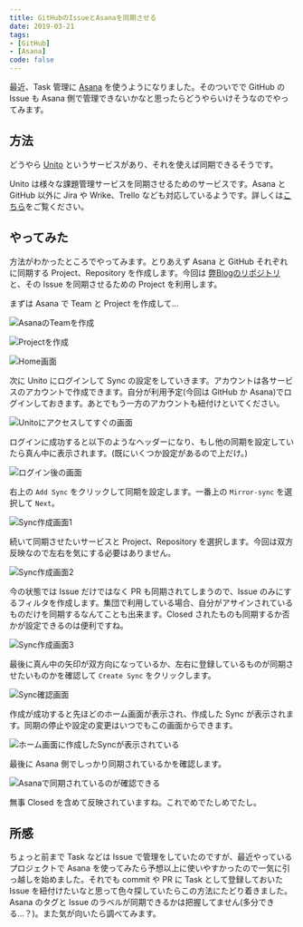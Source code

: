 ```yaml
---
title: GitHubのIssueとAsanaを同期させる
date: 2019-03-21
tags:
- [GitHub]
- [Asana]
code: false
---
```

最近、Task 管理に [Asana](https://asana.com/) を使うようになりました。そのついでで GitHub の Issue も Asana 側で管理できないかなと思ったらどうやらいけそうなのでやってみます。

## 方法

どうやら [Unito](https://unito.io/) というサービスがあり、それを使えば同期できるそうです。

Unito は様々な課題管理サービスを同期させるためのサービスです。Asana と GitHub 以外に Jira や Wrike、Trello なども対応しているようです。詳しくは[こちら](https://guide.unito.io/hc/en-us/articles/224549548-The-Basics)をご覧ください。

## やってみた

方法がわかったところでやってみます。とりあえず Asana と GitHub それぞれに同期する Project、Repository を作成します。今回は [弊Blogのリポジトリ](https://github.com/OldBigBuddha/Blog) と、その Issue を同期させるための Project を利用します。

まずは Asana で Team と Project を作成して…

![AsanaのTeamを作成](https://res.cloudinary.com/simpleisbest/image/upload/q_auto:good/v1553192150/GitHub%E3%81%AEIssue%E3%81%A8Asana%E3%82%92%E5%90%8C%E6%9C%9F%E3%81%95%E3%81%9B%E3%82%8B/Create-Asana-Team.webp)

![Projectを作成](https://res.cloudinary.com/simpleisbest/image/upload/q_auto:good/v1553192314/GitHub%E3%81%AEIssue%E3%81%A8Asana%E3%82%92%E5%90%8C%E6%9C%9F%E3%81%95%E3%81%9B%E3%82%8B/Create-Asana-Project.webp)

![Home画面](https://res.cloudinary.com/simpleisbest/image/upload/c_scale,q_auto:good,w_800/v1553192354/GitHub%E3%81%AEIssue%E3%81%A8Asana%E3%82%92%E5%90%8C%E6%9C%9F%E3%81%95%E3%81%9B%E3%82%8B/Asana-Project-Home.webp)

次に Unito にログインして Sync の設定をしていきます。アカウントは各サービスのアカウントで作成できます。自分が利用予定(今回は GitHub か Asana)でログインしておきます。あとでもう一方のアカウントも紐付けといてください。

![Unitoにアクセスしてすぐの画面](https://res.cloudinary.com/simpleisbest/image/upload/c_scale,q_auto:good,w_800/v1553193168/GitHub%E3%81%AEIssue%E3%81%A8Asana%E3%82%92%E5%90%8C%E6%9C%9F%E3%81%95%E3%81%9B%E3%82%8B/Unito-Home.webp)

ログインに成功すると以下のようなヘッダーになり、もし他の同期を設定していたら真ん中に表示されます。(既にいくつか設定があるので上だけ。)

![ログイン後の画面](https://res.cloudinary.com/simpleisbest/image/upload/c_scale,q_auto:good,w_800/v1553193217/GitHub%E3%81%AEIssue%E3%81%A8Asana%E3%82%92%E5%90%8C%E6%9C%9F%E3%81%95%E3%81%9B%E3%82%8B/Unito-Logined.webp)

右上の `Add Sync` をクリックして同期を設定します。一番上の `Mirror-sync` を選択して `Next`。

![Sync作成画面1](https://res.cloudinary.com/simpleisbest/image/upload/c_scale,q_auto:good,w_800/v1553193279/GitHub%E3%81%AEIssue%E3%81%A8Asana%E3%82%92%E5%90%8C%E6%9C%9F%E3%81%95%E3%81%9B%E3%82%8B/Unito-Create-1.webp)

続いて同期させたいサービスと Project、Repository を選択します。今回は双方反映なので左右を気にする必要はありません。

![Sync作成画面2](https://res.cloudinary.com/simpleisbest/image/upload/c_scale,q_auto:good,w_800/v1553194389/GitHub%E3%81%AEIssue%E3%81%A8Asana%E3%82%92%E5%90%8C%E6%9C%9F%E3%81%95%E3%81%9B%E3%82%8B/Unito-Create-2.webp)

今の状態では Issue だけではなく PR も同期されてしまうので、Issue のみにするフィルタを作成します。集団で利用している場合、自分がアサインされているものだけを同期するなんてことも出来ます。Closed されたものも同期するか否かが設定できるのは便利ですね。

![Sync作成画面3](https://res.cloudinary.com/simpleisbest/image/upload/c_scale,q_auto:good,w_800/v1553193352/GitHub%E3%81%AEIssue%E3%81%A8Asana%E3%82%92%E5%90%8C%E6%9C%9F%E3%81%95%E3%81%9B%E3%82%8B/Unito-Create-3.webp)

最後に真ん中の矢印が双方向になっているか、左右に登録しているものが同期させたいものかを確認して `Create Sync` をクリックします。

![Sync確認画面](https://res.cloudinary.com/simpleisbest/image/upload/c_scale,q_auto:good,w_800/v1553193431/GitHub%E3%81%AEIssue%E3%81%A8Asana%E3%82%92%E5%90%8C%E6%9C%9F%E3%81%95%E3%81%9B%E3%82%8B/Unito-Create-last.webp)

作成が成功すると先ほどのホーム画面が表示され、作成した Sync が表示されます。同期の停止や設定の変更はいつでもこの画面からできます。

![ホーム画面に作成したSyncが表示されている](https://res.cloudinary.com/simpleisbest/image/upload/c_scale,q_auto:good,w_800/v1553193480/GitHub%E3%81%AEIssue%E3%81%A8Asana%E3%82%92%E5%90%8C%E6%9C%9F%E3%81%95%E3%81%9B%E3%82%8B/Unito-check-sync.webp)

最後に Asana 側でしっかり同期されているかを確認します。

![Asanaで同期されているのが確認できる](https://res.cloudinary.com/simpleisbest/image/upload/q_auto:good/v1553193528/GitHub%E3%81%AEIssue%E3%81%A8Asana%E3%82%92%E5%90%8C%E6%9C%9F%E3%81%95%E3%81%9B%E3%82%8B/Asana-sync-issues.webp)

無事 Closed を含めて反映されていますね。これでめでたしめでたし。

## 所感

ちょっと前まで Task などは Issue で管理をしていたのですが、最近やっているプロジェクトで Asana を使ってみたら予想以上に使いやすかったので一気に引っ越しを始めました。それでも commit や PR に Task として登録しておいた Issue を紐付けたいなと思って色々探していたらこの方法にたどり着きました。Asana のタグと Issue のラベルが同期できるかは把握してません(多分できる…？)。また気が向いたら調べてみます。
